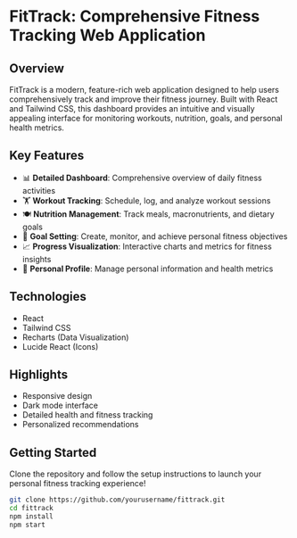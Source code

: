 # FitTrack: Comprehensive Fitness Tracking Web Application

## Overview

FitTrack is a modern, feature-rich web application designed to help users comprehensively track and improve their fitness journey. Built with React and Tailwind CSS, this dashboard provides an intuitive and visually appealing interface for monitoring workouts, nutrition, goals, and personal health metrics.

## Key Features

- 📊 **Detailed Dashboard**: Comprehensive overview of daily fitness activities
- 🏋️ **Workout Tracking**: Schedule, log, and analyze workout sessions
- 🍽️ **Nutrition Management**: Track meals, macronutrients, and dietary goals
- 🎯 **Goal Setting**: Create, monitor, and achieve personal fitness objectives
- 📈 **Progress Visualization**: Interactive charts and metrics for fitness insights
- 👤 **Personal Profile**: Manage personal information and health metrics

## Technologies

- React
- Tailwind CSS
- Recharts (Data Visualization)
- Lucide React (Icons)

## Highlights

- Responsive design
- Dark mode interface
- Detailed health and fitness tracking
- Personalized recommendations

## Getting Started

Clone the repository and follow the setup instructions to launch your personal fitness tracking experience!

```bash
git clone https://github.com/yourusername/fittrack.git
cd fittrack
npm install
npm start
```

